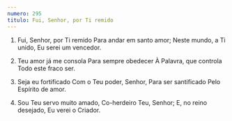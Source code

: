 ```yaml
---
numero: 295
titulo: Fui, Senhor, por Ti remido
---
```

1. Fui, Senhor, por Ti remido
Para andar em santo amor;
Neste mundo, a Ti unido,
Eu serei um vencedor.

2. Teu amor já me consola
Para sempre obedecer
À Palavra, que controla
Todo este fraco ser.

3. Seja eu fortificado
Com o Teu poder, Senhor,
Para ser santificado
Pelo Espírito de amor.

4. Sou Teu servo muito amado,
Co-herdeiro Teu, Senhor;
E, no reino desejado,
Eu verei o Criador.

